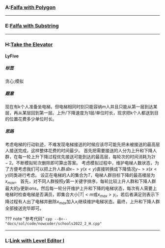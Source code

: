 ### A:[Falfa with Polygon](https://ac.nowcoder.com/acm/contest/33187/A)


***

### E:[Falfa with Substring](https://ac.nowcoder.com/acm/contest/33187/E)


***

### H:[Take the Elevator](https://ac.nowcoder.com/acm/contest/33187/H)

#### LyFive
##### 标签
贪心;模拟

##### 题意
现在有k个人准备坐电梯，但电梯相同时刻只能容纳$m$人并且只能从第一层到达某层，再从某层回到第一层。上升/下降速度为1层/单位时长，现求把k个人都送到目的位置花费多少单位时长。

##### 思路
考虑电梯的行动轨迹，不难发现电梯接送的时候应该尽可能先把未被接送的最高层人接送完成，这样整体花费的时间最少。
首先把需要接送的人分为上升和下降人群，在每一轮上升下降过程优先接送可能到达的最高层，每轮次的时间消耗为$2t-2$。不断模拟轮次删除即可算出答案。
考虑模拟过程中，维护电梯人数状态，为了方便考虑我们可以把上升人群$由x->y(x < y)$直接转换成下降情况$y -> x(x < y)$同类进行考虑。
设正在电梯的人的集合为$T$，电梯人群目标下降的最高楼层为$x_{max}$。
首先，对不同人群按照$y$第一关键字排序，每轮比较上升人群和下降人群最大的$y$更新$ans$。然后每一轮分开维护上升和下降的电梯状态，每次有人需要上电梯时检查电梯是否满员，即集合大小$|T| < m$或$x_{max} > y_i$，若后者满足则表示下降过程有人出了电梯并删除$x_{max}$加入$x_i$继续维护电梯状态。最终，上升和下降人群全部接送完毕即可。

??? note "参考代码"
    ```cpp
    --8<-- "docs/sol/code/nowcoder/schools2022_2_H.cpp"
    ```


***

### L:[Link with Level Editor I](https://ac.nowcoder.com/acm/contest/33187/L)